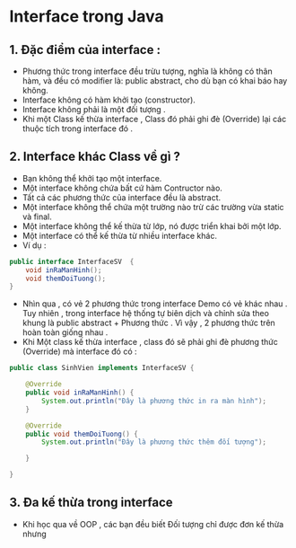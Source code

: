 # Interface trong Java
## 1. Đặc điểm của interface : 
- Phương thức trong interface đều trừu tượng, nghĩa là không có thân hàm, và đều có modifier là: public abstract, cho dù bạn có khai báo hay không.
- Interface không có hàm khởi tạo (constructor).
- Interface không phải là một đối tượng . 
- Khi một Class kế thừa interface , Class đó phải ghi đè (Override) lại các thuộc tích trong interface đó . 
## 2. Interface khác Class về gì ? 
- Bạn không thể khởi tạo một interface.
- Một interface không chứa bất cứ hàm Contructor nào.
- Tất cả các phương thức của interface đều là abstract.
- Một interface không thể chứa một trường nào trừ các trường vừa static và final.
- Một interface không thể kế thừa từ lớp, nó được triển khai bởi một lớp.
- Một interface có thể kế thừa từ nhiều interface khác.
- Ví dụ : 
```Java
public interface InterfaceSV  {
    void inRaManHinh();
    void themDoiTuong();
}
```
- Nhìn qua , có vẻ 2 phương thức trong interface Demo có vẻ khác nhau . Tuy nhiên , trong interface hệ thống tự biên dịch và chỉnh sửa theo khung là public abstract + Phương thức . Vì vậy , 2 phương thức trên hoàn toàn giống nhau .
- Khi Một class kế thừa interface , class đó sẽ phải ghi đè phương thức (Override) mà interface đó có : 
```Java
public class SinhVien implements InterfaceSV {

    @Override
    public void inRaManHinh() {
        System.out.println("Đây là phương thức in ra màn hình");
    }

    @Override
    public void themDoiTuong() {
        System.out.println("Đây là phương thức thêm đối tượng");

    }

}
```
## 3. Đa kế thừa trong interface
- Khi học qua về OOP , các bạn đều biết Đối tượng chỉ được đơn kế thừa nhưng 
